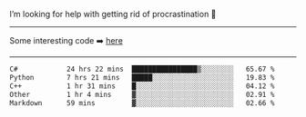 I’m looking for help with getting rid of procrastination 🤔

-----

Some interesting code :arrow_right: [here](https://github.com/zhen8838/playground)

-----

<!--START_SECTION:waka-->

```txt
C#            24 hrs 22 mins  ████████████████▒░░░░░░░░   65.67 %
Python        7 hrs 21 mins   █████░░░░░░░░░░░░░░░░░░░░   19.83 %
C++           1 hr 31 mins    █░░░░░░░░░░░░░░░░░░░░░░░░   04.12 %
Other         1 hr 4 mins     ▓░░░░░░░░░░░░░░░░░░░░░░░░   02.91 %
Markdown      59 mins         ▓░░░░░░░░░░░░░░░░░░░░░░░░   02.66 %
```

<!--END_SECTION:waka-->

<!--
**zhen8838/zhen8838** is a ✨ _special_ ✨ repository because its `README.md` (this file) appears on your GitHub profile.

Here are some ideas to get you started:

- 🔭 I’m currently working on ...
- 🌱 I’m currently learning ...
- 👯 I’m looking to collaborate on ...
 ...
- 💬 Ask me about ...
- 📫 How to reach me: ...
- 😄 Pronouns: ...
- ⚡ Fun fact: ...
-->

